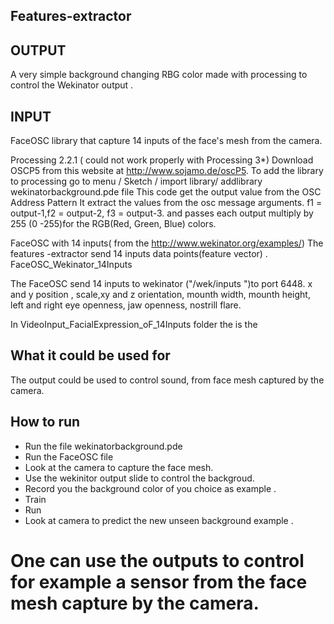 ## Features-extractor
## OUTPUT
A very simple background changing  RBG color made with processing to control the  Wekinator output .

## INPUT
FaceOSC library that capture 14 inputs of the face's mesh from the camera. 

Processing 2.2.1 ( could not work properly with Processing 3*)
Download OSCP5 from  this website at http://www.sojamo.de/oscP5.
To add the library to processing go to   menu / Sketch / import library/ addlibrary
wekinatorbackground.pde file
This  code  get the output value from the OSC Address Pattern 
It  extract the values from the osc message arguments.
f1 = output-1,f2 = output-2, f3 = output-3.
and passes each output multiply by 255 (0 -255)for the RGB(Red, Green, Blue) colors.


 FaceOSC with 14 inputs( from the http://www.wekinator.org/examples/)
 The features -extractor send 14 inputs data points(feature vector) .
 FaceOSC_Wekinator_14Inputs
 
 The FaceOSC send 14 inputs to wekinator ("/wek/inputs ")to port 6448.
 x and y position , scale,xy and z orientation, mounth width, mounth height, left and right eye openness,
 jaw openness, nostrill flare.

 In VideoInput_FacialExpression_oF_14Inputs folder the is the
 
 

## What it could be used for
 
The output could be used to control sound, from face mesh captured by the camera.

## How to run
* Run the file wekinatorbackground.pde
* Run the FaceOSC file
* Look at the camera to capture the face mesh.
* Use the wekinitor output slide to control the backgroud.
* Record you the background color of you choice as example .
* Train
* Run
* Look at camera to predict the new unseen background example .
# One can use the outputs to control for example a sensor from the face mesh capture by the camera.
